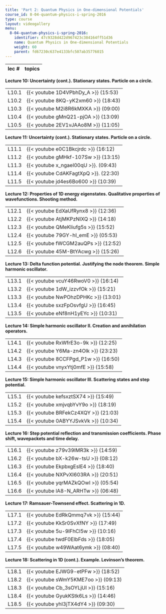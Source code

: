 ```yaml
---
title: 'Part 2: Quantum Physics in One-dimensional Potentials'
course_id: 8-04-quantum-physics-i-spring-2016
type: course
layout: videogallery
menu:
  8-04-quantum-physics-i-spring-2016:
    identifier: 47c9328d422d967423c384164ff51d36
    name: Quantum Physics in One-dimensional Potentials
    weight: 60
    parent: fd67230c637e4133bfc507ab35776015
---
```

  
| lec # | topics |
| --- | --- |

**Lecture 10: Uncertainty (cont.). Stationary states. Particle on a circle.**

| | |
| --- | --- |
| L10.1 | {{< youtube 1D4VPbhDy\_A >}} (15:53) |
| L10.2 | {{< youtube 8KQ-yK2xm60 >}} (18:43) |
| L﻿10.3 | {{< youtube M2i8R6kMXKA >}} (09:00) |
| L﻿10.4 | {{< youtube gMnQ21-pjOA >}} (13:09) |
| L﻿10.5 | {{< youtube 2EV1vJAAo8M >}} (11:05) |

**Lecture 11: Uncertainty (cont.). Stationary states. Particle on a circle.**

| | |
| --- | --- |
| L11.1 | {{< youtube e0C1Bkcjrdc >}} (16:12) |
| L11.2 | {{< youtube gMHkf-107Sw >}} (13:15) |
| L﻿11.3 | {{< youtube x\_ngaeI00qU >}}. (09:43) |
| L﻿11.4 | {{< youtube CdAKFagtXpQ >}}. (22:30) |
| L﻿11.5 | {{< youtube jd4es6Bo600 >}} (10:39) |

**Lecture 12: Properties of 1D energy eigenstates. Qualitative properties of wavefunctions. Shooting method.**

| | |
| --- | --- |
| L12.1 | {{< youtube EdXaUfRynx8 >}} (12:36) |
| L12.2 | {{< youtube AtjMKPzNIXQ >}} (14:18) |
| L12.3 | {{< youtube QMeKIiufg5s >}} (15:52) |
| L12.4 | {{< youtube 79GY-hI\_emE >}} (05:53) |
| L12.5 | {{< youtube fWCGM2auQPs >}} (12:52) |
| L12.6 | {{< youtube 45M-BtYAcwg >}} (15:26) |

**Lecture 13: Delta function potential. Justifying the node theorem. Simple harmonic oscillator.**

| | |
| --- | --- |
| L13.1 | {{< youtube vcuY46RwoV0 >}} (16:14) |
| L13.2 | {{< youtube 1dW\_izzvfOk >}} (15:21) |
| L13.3 | {{< youtube NwPOhzDPHKc >}} (13:01) |
| L13.4 | {{< youtube sxzFpOsvfgU >}} (16:45) |
| L13.5 | {{< youtube eNf8nH1yEYc >}} (10:31) |

**Lecture 14: Simple harmonic oscillator II. Creation and annihilation operators.**

| | |
| --- | --- |
| L14.1 | {{< youtube RxWfrE3o-9k >}} (12:25) |
| L14.2 | {{< youtube Y6Ma-zn4Olk >}} (23:23) |
| L14.3 | {{< youtube 8CCFPgd\_P1w >}} (16:50) |
| L14.4 | {{< youtube vnyxYtj0mfE >}} (15:58) |

**Lecture 15: Simple harmonic oscillator III. Scattering states and step potential.**

| | |
| --- | --- |
| L15.1 | {{< youtube kefsxztSX74 >}} (15:49) |
| L15.2 | {{< youtube xmjvqbYvY9o >}} (18:19) |
| L15.3 | {{< youtube BRFekCz4XQY >}} (21:03) |
| L15.4 | {{< youtube 0ABYYJSvkVk >}} (10:34) |

**Lecture 16: Step potential reflection and transmission coefficients. Phase shift, wavepackets and time delay.**

| | |
| --- | --- |
| L16.1 | {{< youtube z79v39lMR3k >}} (14:59) |
| L16.2 | {{< youtube bX-k26w-tsU >}} (08:12) |
| L16.3 | {{< youtube EkpbxgEslE4 >}} (18:40) |
| L16.4 | {{< youtube NXPvXI603RA >}} (20:51) |
| L16.5 | {{< youtube yqrMAZkQOwI >}} (05:54) |
| L16.6 | {{< youtube lA8-N\_ARHTw >}} (06:48) |

**Lecture 17: Ramsauer-Townsend effect. Scattering in 1D.**

| | |
| --- | --- |
| L17.1 | {{< youtube EdRkQmmq7vk >}} (15:44) |
| L17.2 | {{< youtube KkSr0SvXfNY >}} (17:49) |
| L17.3 | {{< youtube 5u-9lFhCl5w >}} (10:16) |
| L17.4 | {{< youtube twdF0EIbFds >}} (18:05) |
| L17.5 | {{< youtube w49WAat6ymk >}} (08:40) |

**Lecture 18: Scattering in 1D (cont.). Example. Levinson’s theorem.**

| | |
| --- | --- |
| L18.1 | {{< youtube EJWG9-etPFw >}} (18:52) |
| L18.2 | {{< youtube sWmY5KME7oo >}} (09:13) |
| L18.3 | {{< youtube Cb\_3sOYLjUI >}} (15:16) |
| L18.4 | {{< youtube GyukKStk6Ls >}} (14:46) |
| L18.5 | {{< youtube yhI3jTX4dY4 >}} (09:30)